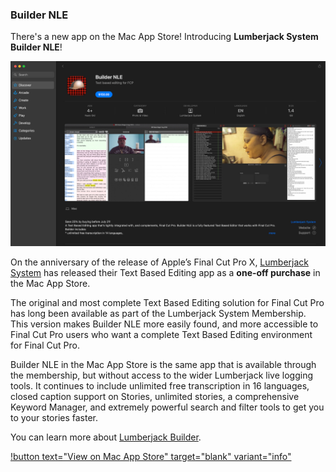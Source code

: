 ### Builder NLE

There's a new app on the Mac App Store! Introducing **Lumberjack System Builder NLE**!

![](/static/builder-nle.jpg)

On the anniversary of the release of Apple’s Final Cut Pro X, [Lumberjack System](https://lumberjacksystem.com) has released their Text Based Editing app as a **one-off purchase** in the Mac App Store.

The original and most complete Text Based Editing solution for Final Cut Pro has long been available as part of the Lumberjack System Membership. This version makes Builder NLE more easily found, and more accessible to Final Cut Pro users who want a complete Text Based Editing environment for Final Cut Pro.

Builder NLE in the Mac App Store is the same app that is available through the membership, but without access to the wider Lumberjack live logging tools. It continues to include unlimited free transcription in 16 languages, closed caption support on Stories, unlimited stories, a comprehensive Keyword Manager, and extremely powerful search and filter tools to get you to your stories faster.

You can learn more about [Lumberjack Builder](https://www.lumberjacksystem.com/builder-nle-2/).

[!button text="View on Mac App Store" target="blank" variant="info"](https://apps.apple.com/us/app/builder-nle/id6450122801?mt=12)
